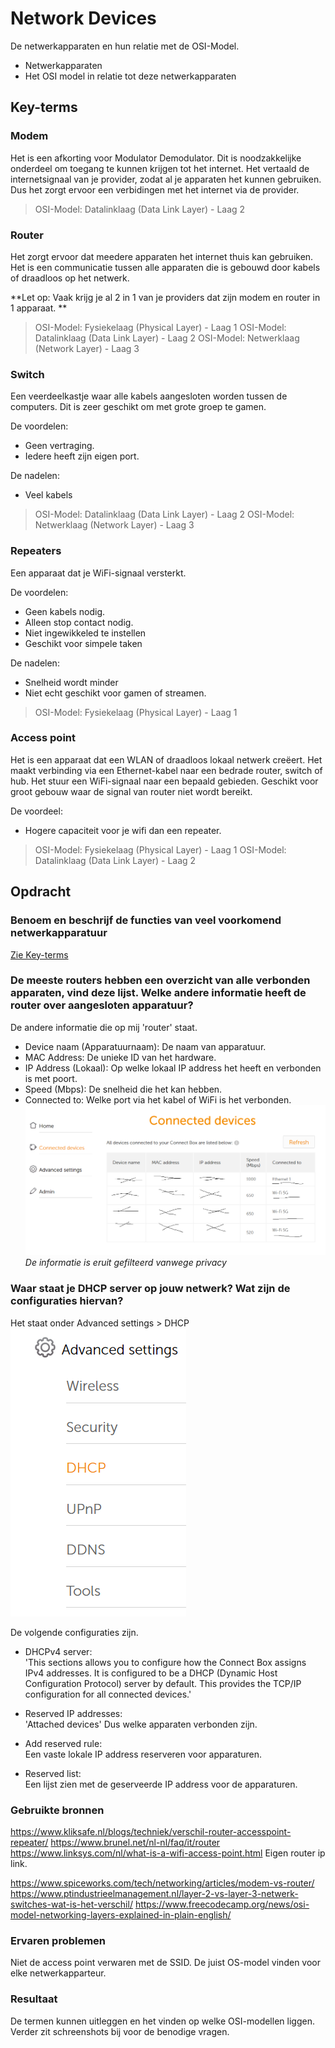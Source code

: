 # Network Devices
De netwerkapparaten en hun relatie met de OSI-Model.


-   Netwerkapparaten  
-   Het OSI model in relatie tot deze netwerkapparaten  


## Key-terms

### Modem  
Het is een afkorting voor  Modulator Demodulator. Dit is noodzakkelijke onderdeel om toegang te kunnen krijgen tot het internet. Het vertaald de internetsignaal van je provider, zodat al je apparaten het kunnen gebruiken. Dus het zorgt ervoor een verbidingen met het internet via de provider.

> OSI-Model: Datalinklaag (Data Link Layer) - Laag 2

### Router  
Het zorgt ervoor dat meedere apparaten het internet thuis kan gebruiken. Het is een  communicatie tussen alle apparaten die is gebouwd door kabels of draadloos op het netwerk. 

**Let op: Vaak krijg je al 2 in 1 van je providers dat zijn modem en router in 1 apparaat. **

> OSI-Model: Fysiekelaag (Physical Layer) - Laag 1
> OSI-Model: Datalinklaag (Data Link Layer) - Laag 2
> OSI-Model: Netwerklaag (Network Layer)   - Laag 3

### Switch  
Een veerdeelkastje waar alle kabels aangesloten worden tussen de computers. Dit is zeer geschikt om met grote groep te gamen.

De voordelen:  
* Geen vertraging.
* Iedere heeft zijn eigen port.

De nadelen:  
* Veel kabels

> OSI-Model: Datalinklaag (Data Link Layer) - Laag 2
> OSI-Model: Netwerklaag (Network Layer)   - Laag 3

### Repeaters  
Een apparaat dat je WiFi-signaal versterkt. 

De voordelen:  
* Geen kabels nodig.
* Alleen stop contact nodig. 
* Niet ingewikkeled te instellen
* Geschikt voor simpele taken

De nadelen:  
* Snelheid wordt minder 
* Niet echt geschikt voor gamen of streamen.

> OSI-Model: Fysiekelaag (Physical Layer) - Laag 1

### Access point  
Het is een apparaat dat een WLAN of draadloos lokaal netwerk creëert. Het maakt verbinding via een Ethernet-kabel naar een bedrade router, switch of hub. Het stuur een WiFi-signaal naar een bepaald gebieden.  Geschikt voor groot gebouw waar de signal van router niet wordt bereikt.

De voordeel:  
* Hogere capaciteit voor je wifi dan een repeater.

> OSI-Model: Fysiekelaag (Physical Layer) - Laag 1
> OSI-Model: Datalinklaag (Data Link Layer) - Laag 2

## Opdracht

### Benoem en beschrijf de functies van veel voorkomend netwerkapparatuur

[Zie Key-terms](#Key-terms)


### De meeste routers hebben een overzicht van alle verbonden apparaten, vind deze lijst. Welke andere informatie heeft de router over aangesloten apparatuur?

De andere informatie die op mij 'router' staat.
* Device naam (Apparatuurnaam):  De naam van apparatuur.
* MAC Address: De unieke ID van het hardware.
* IP Address (Lokaal): Op welke lokaal IP address het heeft en verbonden is met poort.
* Speed (Mbps): De snelheid die het kan hebben.
* Connected to: Welke port via het kabel of WiFi is het verbonden.
![resultaat](/00_includes/NTW-02-resultaat.png "resultaat")
*De informatie is eruit gefilteerd vanwege privacy*

### Waar staat je DHCP server op jouw netwerk? Wat zijn de configuraties hiervan?

Het staat onder Advanced settings > DHCP
![resultaat](/00_includes/NTW-02-resultaat2.png "resultaat")

De volgende configuraties zijn.  
* DHCPv4 server:  
  'This sections allows you to configure how the Connect Box assigns IPv4 addresses. It is configured to be a DHCP (Dynamic Host Configuration Protocol) server by default. This provides the TCP/IP configuration for all connected devices.'

* Reserved IP addresses:  
  'Attached devices'
  Dus welke apparaten verbonden zijn.

* Add reserved rule:  
Een vaste lokale IP address reserveren voor apparaturen.

* Reserved list:  
Een lijst zien met de geserveerde IP address voor de apparaturen.


### Gebruikte bronnen
https://www.kliksafe.nl/blogs/techniek/verschil-router-accesspoint-repeater/
https://www.brunel.net/nl-nl/faq/it/router
https://www.linksys.com/nl/what-is-a-wifi-access-point.html
Eigen router ip link.

https://www.spiceworks.com/tech/networking/articles/modem-vs-router/
https://www.ptindustrieelmanagement.nl/layer-2-vs-layer-3-netwerk-switches-wat-is-het-verschil/
https://www.freecodecamp.org/news/osi-model-networking-layers-explained-in-plain-english/

### Ervaren problemen
Niet de access point verwaren met de SSID. De juist OS-model vinden voor elke netwerkapparteur.

### Resultaat
De termen kunnen uitleggen en het vinden op welke OSI-modellen liggen. Verder zit schreenshots bij voor de benodige vragen.
